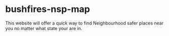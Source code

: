 # bushfires-nsp-map
This website will offer a quick way to find Neighbourhood safer places near you no matter what state your are in.
